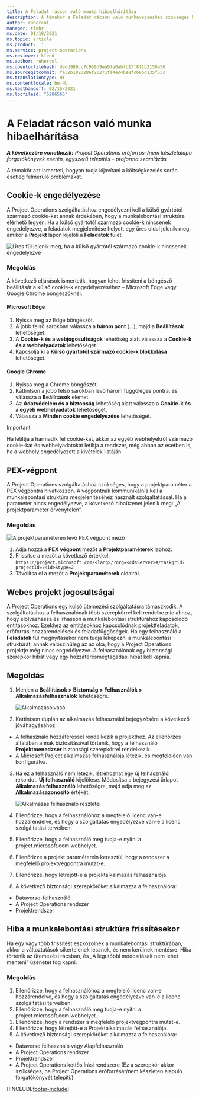 ```yaml
---
title: A Feladat rácson való munka hibaelhárítása
description: A témakör a Feladat rácson való munkavégzéshez szükséges hibaelhárítási információkat írja le.
author: ruhercul
manager: tfehr
ms.date: 01/19/2021
ms.topic: article
ms.product: ''
ms.service: project-operations
ms.reviewer: kfend
ms.author: ruhercul
ms.openlocfilehash: dedd989cc7c959d9ea97a0abfb13f8f1b2150a56
ms.sourcegitcommit: fa32b1893286f20271fa4ec4be8fc68bd135f53c
ms.translationtype: HT
ms.contentlocale: hu-HU
ms.lasthandoff: 02/15/2021
ms.locfileid: "5286566"
---
```

# <a name="troubleshoot-working-in-the-task-grid"></a>A Feladat rácson való munka hibaelhárítása 

_**A következőre vonatkozik:** Project Operations erőforrás-/nem készletalapú forgatókönyvek esetén, egyszerű telepítés – proforma számlázás_

A témakör azt ismerteti, hogyan tudja kijavítani a költségkezelés során esetleg felmerülő problémákat.

## <a name="enable-cookies"></a>Cookie-k engedélyezése

A Project Operations szolgáltatáshoz engedélyezni kell a külső gyártótól származó cookie-kat annak érdekében, hogy a munkalebontási struktúra elérhető legyen. Ha a külső gyártótól származó cookie-k nincsenek engedélyezve, a feladatok megjelenítése helyett egy üres oldal jelenik meg, amikor a **Projekt** lapon kijelöli a **Feladatok** fület.

![Üres fül jelenik meg, ha a külső gyártótól származó cookie-k nincsenek engedélyezve](media/blankschedule.png)


### <a name="workaround"></a>Megoldás
A következő eljárások ismertetik, hogyan lehet frissíteni a böngésző beállítását a külső cookie-k engedélyezéséhez – Microsoft Edge vagy Google Chrome böngészőknél.

#### <a name="microsoft-edge"></a>Microsoft Edge

1. Nyissa meg az Edge böngészőt.
2. A jobb felső sarokban válassza a **három pont** (...), majd a **Beállítások** lehetőséget.
3. A **Cookie-k és a webjogosultságok** lehetőség alatt válassza a **Cookie-k és a webhelyadatok** lehetőséget.
4. Kapcsolja ki a **Külső gyártótól származó cookie-k blokkolása** lehetőséget.

#### <a name="google-chrome"></a>Google Chrome

1. Nyissa meg a Chrome böngészőt.
2. Kattintson a jobb felső sarokban levő három függőleges pontra, és válassza a **Beállítások** elemet.
3. Az **Adatvédelem és a biztonság** lehetőség alatt válassza a **Cookie-k és a egyéb webhelyadatok** lehetőséget.
4. Válassza a **Minden cookie engedélyezése** lehetőséget.

> [!IMPORTANT]
> Ha letiltja a harmadik fél cookie-kat, akkor az egyéb webhelyekről származó cookie-kat és webhelyadatokat letiltja a rendszer, még abban az esetben is, ha a webhely engedélyezett a kivételek listáján.

## <a name="pex-endpoint"></a>PEX-végpont

A Project Operations szolgáltatáshoz szükséges, hogy a projektparaméter a PEX végpontra hivatkozzon. A végpontnak kommunikálnia kell a munkalebontási struktúra megjelenítéséhez használt szolgáltatással. Ha a paraméter nincs engedélyezve, a következő hibaüzenet jelenik meg: „A projektparaméter érvénytelen”. 

### <a name="workaround"></a>Megoldás
 ![A projektparaméteren lévő PEX végpont mező](media/projectparameter.png)

1. Adja hozzá a **PEX végpont** mezőt a **Projektparaméterek** laphoz.
2. Frissítse a mezőt a következő értékkel: `https://project.microsoft.com/<lang>/?org=<cdsServer>#/taskgrid?projectId=\<id>&type=2`
3. Távolítsa el a mezőt a **Projektparaméterek** oldalról.

## <a name="privileges-for-project-for-the-web"></a>Webes projekt jogosultságai

A Project Operations egy külső ütemezési szolgáltatásra támaszkodik. A szolgáltatáshoz a felhasználónak több szerepkörrel kell rendelkeznie ahhoz, hogy elolvashassa és írhasson a munkalebontási struktúrához kapcsolódó entitásokhoz. Ezekhez az entitásokhoz kapcsolódnak projektfeladatok, erőforrás-hozzárendelések és feladatfüggőségek. Ha egy felhasználó a **Feladatok** fül megnyitásakor nem tudja leképezni a munkalebontási struktúrát, annak valószínűleg az az oka, hogy a Project Operations projektje még nincs engedélyezve. A felhasználónak egy biztonsági szerepkör hibát vagy egy hozzáférésmegtagadási hibát kell kapnia.


## <a name="workaround"></a>Megoldás

1. Menjen a **Beállítások > Biztonság > Felhasználók > Alkalmazásfelhasználók** lehetőségre.  

   ![Alkalmazásolvasó](media/applicationuser.jpg)
   
2. Kattintson duplán az alkalmazás felhasználói bejegyzésére a következő jóváhagyásához:

 - A felhasználó hozzáféréssel rendelkezik a projekthez. Az ellenőrzés általában annak biztosításával történik, hogy a felhasználó **Projektmenedzser** biztonsági szerepkörrel rendelkezik.
 - A Microsoft Project alkalmazás felhasználója létezik, és megfelelően van konfigurálva.
 
3. Ha ez a felhasználó nem létezik, létrehozhat egy új felhasználói rekordot. **Új felhasználó** kijelölése. Módosítsa a bejegyzési űrlapot **Alkalmazás felhasználó** lehetőségre, majd adja meg az **Alkalmazásazonosító** értékét.

   ![Alkalmazás felhasználó részletei](media/applicationuserdetails.jpg)

4. Ellenőrizze, hogy a felhasználóhoz a megfelelő licenc van-e hozzárendelve, és hogy a szolgáltatás engedélyezve van-e a licenc szolgáltatási terveiben.
5. Ellenőrizze, hogy a felhasználó meg tudja-e nyitni a project.microsoft.com webhelyet.
6. Ellenőrizze a projekt paraméterein keresztül, hogy a rendszer a megfelelő projektvégpontra mutat-e.
7. Ellenőrizze, hogy létrejött-e a projektalkalmazás felhasználója.
8. A következő biztonsági szerepköröket alkalmazza a felhasználóra:

  - Dataverse-felhasználó
  - A Project Operations rendszer
  - Projektrendszer

## <a name="error-when-updating-the-work-breakdown-structure"></a>Hiba a munkalebontási struktúra frissítésekor

Ha egy vagy több frissítést eszközölnek a munkalebontási struktúrában, akkor a változtatások sikertelenek lesznek, és nem kerülnek mentésre. Hiba történik az ütemezési rácsban, és „A legutóbbi módosításait nem lehet menteni” üzenetet fog kapni.

### <a name="workaround"></a>Megoldás

1. Ellenőrizze, hogy a felhasználóhoz a megfelelő licenc van-e hozzárendelve, és hogy a szolgáltatás engedélyezve van-e a licenc szolgáltatási terveiben.
2. Ellenőrizze, hogy a felhasználó meg tudja-e nyitni a project.microsoft.com webhelyet.
3. Ellenőrizze, hogy a rendszer a megfelelő projektvégpontra mutat-e.
4. Ellenőrizze, hogy létrejött-e a Projektalkalmazás felhasználója.
5. A következő biztonsági szerepköröket alkalmazza a felhasználóra:
  
  - Dataverse felhasználó vagy Alapfelhasználó
  - A Project Operations rendszer
  - Projektrendszer
  - A Project Operations kettős írási rendszere (Ez a szerepkör akkor szükséges, ha Project Operations erőforrását/nem készleten alapuló forgatókönyvét telepíti.)


[!INCLUDE[footer-include](../includes/footer-banner.md)]